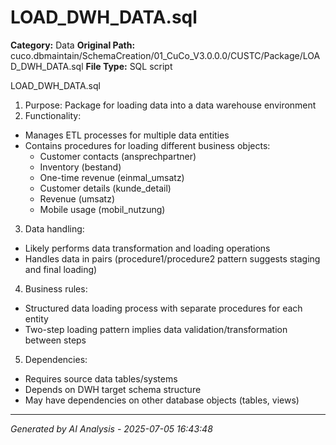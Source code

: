 # LOAD_DWH_DATA.sql

**Category:** Data
**Original Path:** cuco.dbmaintain/SchemaCreation/01_CuCo_V3.0.0.0/CUSTC/Package/LOAD_DWH_DATA.sql
**File Type:** SQL script

LOAD_DWH_DATA.sql
1. Purpose: Package for loading data into a data warehouse environment
2. Functionality:
- Manages ETL processes for multiple data entities
- Contains procedures for loading different business objects:
  - Customer contacts (ansprechpartner)
  - Inventory (bestand)
  - One-time revenue (einmal_umsatz)
  - Customer details (kunde_detail)
  - Revenue (umsatz)
  - Mobile usage (mobil_nutzung)
3. Data handling:
- Likely performs data transformation and loading operations
- Handles data in pairs (procedure1/procedure2 pattern suggests staging and final loading)
4. Business rules:
- Structured data loading process with separate procedures for each entity
- Two-step loading pattern implies data validation/transformation between steps
5. Dependencies:
- Requires source data tables/systems
- Depends on DWH target schema structure
- May have dependencies on other database objects (tables, views)

---
*Generated by AI Analysis - 2025-07-05 16:43:48*
